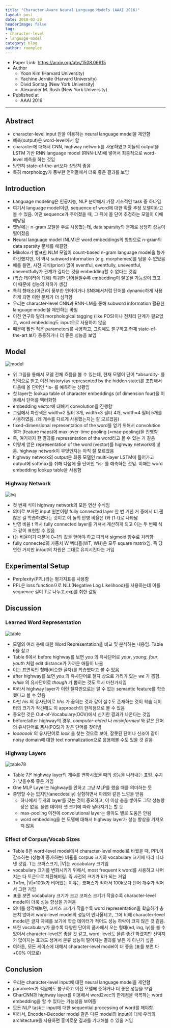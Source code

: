 ```yaml
---
title: "Character-Aware Neural Language Models (AAAI 2016)"
layout: post
date: 2018-03-29
headerImage: false
tag:
- character-level
- language-model
category: blog
author: roomylee
---
```


- Paper Link: <https://arxiv.org/abs/1508.06615>
- Author
  - Yoon Kim (Harvard University)
  - Yachine Jernite (Harvard University)
  - Divid Sontag (New York University)
  - Alexander M. Rush (New York University)
- Published at
  - AAAI 2016

---

## Abstract

- character-level input 만을 이용하는 neural language model을 제안함
- 예측(output)은 word-level에서 함
- character에 대해서 CNN, highway network를 사용하였고 이들의 output을 LSTM 기반 RNN language model (RNN-LM)에 넣어서 최종적으로 word-level 예측을 하는 것임
- 당연히 state-of-the-art보다 상당히 좋음
- 특히 morphology가 풍부한 언어들에서 더욱 좋은 결과를 보임

## Introduction

- Language modeling은 인공지능, NLP 분야에서 가장 기초적인 task 중 하나임
- 여기서 language model이란, sequence of word에 대한 확률 추정 모델이라고 볼 수 있음. 어떤 sequence가 주어졌을 때, 그 뒤에 올 단어 추정하는 모델이 이에 해당됨
- 옛날에는 n-gram 모델을 주로 사용했는데, data sparsity의 문제로 상당히 성능이 떨어졌음
- Neural language model (NLM)은 word embeddings의 방법으로 n-gram의 data sparsity 문제를 해결함
- Mikolov가 발표한 NLM 모델이 count-based n-gram language model을 능가하긴했지만, 이 역시 subword information (e.g. morphemes)를 담을 수 없었음
- 예를 들면, 사전 지식(priori) 없이 eventful, eventfully, uneventful, uneventfully가 관계가 깊다는 것을 embedding할 수 없다는 것임
- (학습 데이터에 대해) 희귀한 단어들일수록 embedding이 잘못될 가능성이 크고 이 때문에 성능의 저하가 생김
- 특히 형태소(어근)이 풍부한 언어이거나 SNS에서처럼 단어를 dynamic하게 사용하게 되면 이런 문제가 더 심각함
- 우리는 character-level CNN과 RNN-LM을 통해 subword information 활용한 language model을 제안하는 바임
- 이전 연구와 달리 morphological tagging (like POS)이나 전처리 단계가 필요없고, word embedding도 input으로 사용하지 않음
- 때문에 훨씬 적은 parameters를 사용하고, 그럼에도 불구하고 현재 state-of-the-art 보다 동등하거나 더 좋은 성능을 보임

## Model

![model](https://user-images.githubusercontent.com/15166794/37864158-2e1ecc06-2fae-11e8-8230-cf83cce548a7.png)

- 위 그림을 통해서 모델 전체 흐름을 볼 수 있는데, 현재 모델이 단어 *absurdity- 를 입력으로 받고 이전 history(as represented by the hidden state)를 조합해서 다음에 올 단어인 *is- 를 예측하는 상황임
- 첫 layer는 lookup table of character embeddings (of dimension four)을 이용해서 단어를 벡터화함
- embedding vector에 대해서 convolution을 진행함
- 그림에서 파란색은 width=2 필터 3개, width=3 필터 4개, width=4 필터 5개를 사용하였음. (왜 개수를 다르게 사용했는지는 잘 모르겠음)
- fixed-dimensional representation of the word를 얻기 위해서 convolution 결과 (feature maps)에 max-over-time pooling (=max-pooling)을 진행함
- 즉, 여기까지 한 결과를 representation of the word라고 볼 수 있는 거 같음
- 이렇게 얻은 representation of the word (vector)를 highway network에 넣음. highway network이 무엇인지는 아직 잘 모르겠음
- highway network의 output은 최종 모델인 multi-layer LSTM에 들어가고 output에 softmax를 취해 다음에 올 단어인 *is- 를 예측하는 것임. 이때는 word embedding lookup table을 사용함

### Highway Network

![eq](https://user-images.githubusercontent.com/15166794/38014035-2c1e1fb4-32a2-11e8-8120-3f300f305816.png)

- 첫 번째 식이 highway network의 모든 연산 수식임
- 의미로 보자면 input 원본이랑 fully connected layer 한 번 거친 거 중에서 더 괜찮은 걸 학습하겠다는 것이고 이 둘의 반영 비율은 t와 (1-t)로 나타남
- 반영 비율 t 역시 fully connected layer를 거쳐서 계산하게 되고 이는 두 번째 식과 같이 표현할 수 있음
- t는 비율이기 때문에 0~1의 값을 얻어야 하고 따라서 sigmoid 함수로 처리함
- fully connected의 가중치 W 벡터들(WT, WH)은 모두 square matrix임. 즉 당연한 거지만 in/out의 차원은 그대로 유지시킨다는 거임

## Experimental Setup

- Perplexity(PPL)라는 평가지표를 사용함
- PPL은 loss function으로 NLL(Negative Log Likelihood)를 사용하는데 이를 sequence 길이 T로 나누고 exp를 취한 값임

## Discussion

### Learned Word Representation

![table](https://user-images.githubusercontent.com/15166794/38018490-fc207f42-32af-11e8-86cb-089808a89e1a.png)

- 모델의 여러 층에 대한 Word Representation을 비교 및 분석하는 내용임. Table 6을 참고
- Table 6에서 before highway를 보면 *you* 의 유사단어로 *your*, *young*, *four*, *youth* 처럼 edit distance가 가까운 애들이 나옴
- 이는 표면적인 형태(비슷한 글자)를 학습했다고 볼 수 있음
- after highway를 보면 *you* 의 유사단어로 철자 상으로 거리가 있는 *we* 가 뽑힘. *while* 의 유사단어로 *though* 가 뽑히는 것도 역시 마찬가지임
- 따라서 highway layer가 이런 철자만으로는 알 수 없는 semantic feature를 학습했다고 볼 수 있음
- 다만 *his* 의 유사단어로 *hhs* 가 꼽히는 것과 같이 실수도 존재하는 것이 학습 데이터의 크기가 작긴해도 이 approach의 한계점으로 볼 수 있음
- 중요한 것은 Out-of-Vocabulary(OOV)에서 신기한 결과가 나온다는 것임
- before/after highway의 경우, *computer-aided* 나 *misinformed* 와 같은 단어의 유사단어로 품사(POS)가 같은 단어를 찾아냄
- *looooook* 의 유사단어로 *look* 을 찾는 것으로 보아, 잘못된 단어나 신조어 같이 noisy domain에 대한 text normalization으로 응용해볼 수도 있을 것 같음

### Highway Layers

![table78](https://user-images.githubusercontent.com/15166794/38020507-60f1302e-32b5-11e8-8da4-42102789e009.png)

- Table 7은 highway layer의 개수를 변화시켰을 때의 성능을 나타내는 표임. 수치가 낮을수록 좋은 거임
- One MLP Layer는 highway를 안하고 그냥 MLP를 했을 때를 의미하는 듯
- 증명할 수는 없지만(anecdotally) 실험하면서 아래와 같은 느낌을 받음
  - 하나에서 두개의 layer를 갖는 것이 중요하고, 이 이상 층을 쌓아도 그닥 성능향상은 없음. 물론 데이터 셋 크기에 따라 달라지기는 할 듯
  - max-pooling 이전에 convolutional layer는 쌓아도 별로 도움은 안됨
  - word embedding을 쓴 모델에 대해서 highway layer가 성능 향상을 가져오지 않음

### Effect of Corpus/Vocab Sizes

- Table 8은 word-level model에서 character-level model로 바꿨을 때, PPL이 감소하는 (성능이 증가하는) 비율을 corpus 크기와 vocabulary 크기에 따라 나타낸 것임. T는 코퍼스크기, |V|는 vocabulary 크기임
- vocabulary 크기를 변화시키기 위해서, most frequent k word를 사용하고 나머지는 다 <unk> 토큰으로 치환해버림. 즉 사전의 크기가 k가 되는 거임
- T=1m, |V|=100k가 비어있는 이유는 코퍼스가 작아서 100k보다 단어 개수가 적어서 그런 거임
- 표를 보면 vocabulary 크기가 크고 코퍼스 크기가 작을수록 character-level model이 더욱 성능 향상을 가져옴
- 의미를 생각해보면, 코퍼스 크기가 작을수록 word representation을 학습하기 충분치 않아서 word-level model의 성능이 안나올테고, 그에 비해 character-level model은 글자 자체를 보기에 학습 데이터가 적어도 성능 하락이 크지 않은 것 같음.
- 또한 vocabulary가 클수록 다양한 단어의 품사에서 오는 형태(ed, ing, ly)를 볼 수 있어서 character-level은 좋을 것 같고, word-level도 물론 좋긴 하겠지만 선택지가 많아지는 효과도 생겨서 분류 성능이 떨어지는 결과를 낳은 게 아닌가 싶음
- 여하튼, 모든 케이스에 대해서 character-level model이 더 좋음 (표를 보면 다 +00% 이므로)

## Conclusion

- 우리는 character-level input에 대한 neural language model을 제안함
- parameter가 적음에도 불구하고 이전 모델에 준하거나 더 좋은 성능을 보임
- CharCNN과 highway layer를 이용해서 word2vec의 한계점을 극복하는 word embedding을 할 수 있다는 가능성을 보여줌
- 모든 NLP task는 input에 대한 sequential processing of word를 해야함.
- 따라서, Encoder-Decoder model 같은 다른 model의 input에 대해 우리의 architecture를 사용하면 흥미로운 결과를 기대해볼 수 있을 거임
